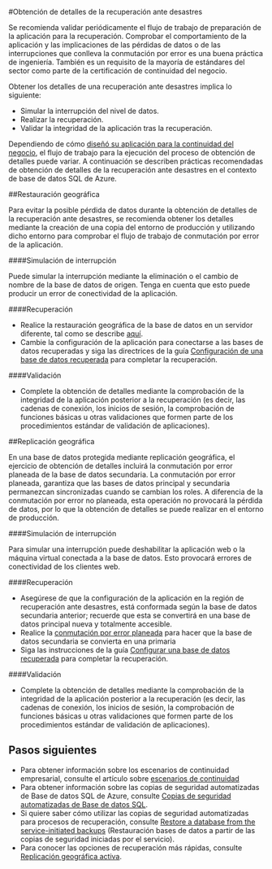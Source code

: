 <properties 
   pageTitle="Maniobras de recuperación ante desastres de Base de datos SQL | Microsoft Azure" 
   description="Obtenga instrucciones e información sobre prácticas recomendadas acerca del uso de la base de datos SQL de Azure para la realización de tareas de obtención de detalles de la recuperación ante desastres. Dichas tareas le ayudarán a mantener la capacidad de recuperación ante errores y fallos de las aplicaciones de negocio críticas." 
   services="sql-database" 
   documentationCenter="" 
   authors="mihaelablendea" 
   manager="jhubbard" 
   editor="monicar"/>

<tags
   ms.service="sql-database"
   ms.devlang="NA"
   ms.topic="article"
   ms.tgt_pltfrm="NA"
   ms.workload="data-management" 
   ms.date="07/31/2016"
   ms.author="mihaelab"/>

#Obtención de detalles de la recuperación ante desastres

Se recomienda validar periódicamente el flujo de trabajo de preparación de la aplicación para la recuperación. Comprobar el comportamiento de la aplicación y las implicaciones de las pérdidas de datos o de las interrupciones que conlleva la conmutación por error es una buena práctica de ingeniería. También es un requisito de la mayoría de estándares del sector como parte de la certificación de continuidad del negocio.

Obtener los detalles de una recuperación ante desastres implica lo siguiente:

- Simular la interrupción del nivel de datos.
- Realizar la recuperación.
- Validar la integridad de la aplicación tras la recuperación.

Dependiendo de cómo [diseñó su aplicación para la continuidad del negocio](sql-database-business-continuity.md), el flujo de trabajo para la ejecución del proceso de obtención de detalles puede variar. A continuación se describen prácticas recomendadas de obtención de detalles de la recuperación ante desastres en el contexto de base de datos SQL de Azure.

##Restauración geográfica

Para evitar la posible pérdida de datos durante la obtención de detalles de la recuperación ante desastres, se recomienda obtener los detalles mediante la creación de una copia del entorno de producción y utilizando dicho entorno para comprobar el flujo de trabajo de conmutación por error de la aplicación.
 
####Simulación de interrupción

Puede simular la interrupción mediante la eliminación o el cambio de nombre de la base de datos de origen. Tenga en cuenta que esto puede producir un error de conectividad de la aplicación.

####Recuperación

- Realice la restauración geográfica de la base de datos en un servidor diferente, tal como se describe [aquí](sql-database-disaster-recovery.md).
- Cambie la configuración de la aplicación para conectarse a las bases de datos recuperadas y siga las directrices de la guía [Configuración de una base de datos recuperada](sql-database-disaster-recovery.md) para completar la recuperación.

####Validación

- Complete la obtención de detalles mediante la comprobación de la integridad de la aplicación posterior a la recuperación (es decir, las cadenas de conexión, los inicios de sesión, la comprobación de funciones básicas u otras validaciones que formen parte de los procedimientos estándar de validación de aplicaciones).

##Replicación geográfica

En una base de datos protegida mediante replicación geográfica, el ejercicio de obtención de detalles incluirá la conmutación por error planeada de la base de datos secundaria. La conmutación por error planeada, garantiza que las bases de datos principal y secundaria permanezcan sincronizadas cuando se cambian los roles. A diferencia de la conmutación por error no planeada, esta operación no provocará la pérdida de datos, por lo que la obtención de detalles se puede realizar en el entorno de producción.

####Simulación de interrupción

Para simular una interrupción puede deshabilitar la aplicación web o la máquina virtual conectada a la base de datos. Esto provocará errores de conectividad de los clientes web.

####Recuperación

- Asegúrese de que la configuración de la aplicación en la región de recuperación ante desastres, está conformada según la base de datos secundaria anterior; recuerde que esta se convertirá en una base de datos principal nueva y totalmente accesible.
- Realice la [conmutación por error planeada](sql-database-geo-replication-powershell.md#initiate-a-planned-failover) para hacer que la base de datos secundaria se convierta en una primaria
- Siga las instrucciones de la guía [Configurar una base de datos recuperada](sql-database-disaster-recovery.md) para completar la recuperación.

####Validación

- Complete la obtención de detalles mediante la comprobación de la integridad de la aplicación posterior a la recuperación (es decir, las cadenas de conexión, los inicios de sesión, la comprobación de funciones básicas u otras validaciones que formen parte de los procedimientos estándar de validación de aplicaciones).


## Pasos siguientes

- Para obtener información sobre los escenarios de continuidad empresarial, consulte el artículo sobre [escenarios de continuidad](sql-database-business-continuity.md)
- Para obtener información sobre las copias de seguridad automatizadas de Base de datos SQL de Azure, consulte [Copias de seguridad automatizadas de Base de datos SQL](sql-database-automated-backups.md).
- Si quiere saber cómo utilizar las copias de seguridad automatizadas para procesos de recuperación, consulte [Restore a database from the service-initiated backups](sql-database-recovery-using-backups.md) (Restauración bases de datos a partir de las copias de seguridad iniciadas por el servicio).
- Para conocer las opciones de recuperación más rápidas, consulte [Replicación geográfica activa](sql-database-geo-replication-overview.md).

<!---HONumber=AcomDC_0803_2016-->